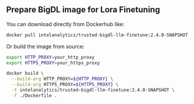 ## Prepare BigDL image for Lora Finetuning

You can download directly from Dockerhub like:

```bash
docker pull intelanalytics/trusted-bigdl-llm-finetune:2.4.0-SNAPSHOT
```

Or build the image from source:

```bash
export HTTP_PROXY=your_http_proxy
export HTTPS_PROXY=your_https_proxy

docker build \
  --build-arg HTTP_PROXY=${HTTP_PROXY} \
  --build-arg HTTPS_PROXY=${HTTPS_PROXY} \
  -t intelanalytics/trusted-bigdl-llm-finetune:2.4.0-SNAPSHOT \
  -f ./Dockerfile .
```
